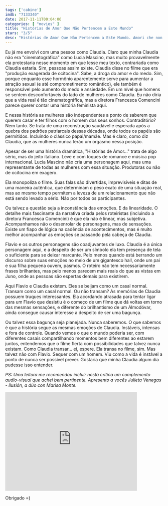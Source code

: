 ```yaml
---
tags: ['cabine']
imdb: "7133340"
date: 2017-11-11T00:04:06
categories: [ "movies" ]
title: "Histórias de Amor Que Não Pertencem a Este Mundo"
stars: "3/5"
desc: "Histórias de Amor Que Não Pertencem a Este Mundo. Amori che non sanno stare al mondo (Italy, 2017). Dirigido por Francesca Comencini. Escrito por Francesca Comencini, Francesca Manieri, Laura Paolucci. Com Lucia Mascino (Claudia), Thomas Trabacchi (Flavio), Valentina Bellè (Nina), Iaia Forte (Mara Semeraro), Carlotta Natoli (Diana)."
---
```

Eu já me envolvi com uma pessoa como Claudia. Claro que minha Claudia não era "cinematográfica" como Lucia Mascino, mas muito provavelmente ela protestaria nesse momento em que lesse meu texto, contrariada como Claudia estaria. Sim, pessoas assim existe. Claudia disse no filme que era "produção exagerada de ocitocina". Sabe, a droga do amor e do medo. Sim, porque enquanto esse hormônio aparentemente serve para aumentar a atração sexual (e até comprometimento romântico), ele também é responsável pelo aumento do medo e ansiedade. Em um nível que homens se sentem desconfortáveis do lado de mulheres como Claudia. Eu não diria que a vida real é tão cinematográfica, mas a diretora Francesca Comencini parece querer contar uma história feminista aqui.

E nessa história as mulheres são independentes a ponto de saberem que querem casar e ter filhos com o homem dos seus sonhos. Contraditório? Nem tanto. Se trata de uma reconstrução saudável e esperada após a quebra dos padrões patriarcais dessas décadas, onde todos os papéis são permitidos. Incluindo o clássico papai/mamãe. Mas é claro, como diz Claudia, que as mulheres nunca terão um orgasmo nessa posição.

Apesar de ser uma história dramática, "Histórias de Amor..." trata de algo sério, mas do jeito italiano. Leve e com toques de romance e música pop internacional. Lucia Mascino não cria uma personagem aqui, mas uma representante de todas as mulheres com essa situação. Produtoras ou não de ocitocina em exagero.

Ela monopoliza o filme. Suas falas são divertidas, imprevisíveis e ditas de uma maneira autêntica, que determinam o peso exato de uma situação real, mas ao mesmo tempo permitem a leveza de um relacionamento que não está sendo levado a sério. Não por todos os participantes.

Ou talvez a questão seja a inconstância das emoções. E da linearidade. O detalhe mais fascinante da narrativa criada pelos roteiristas (incluindo a diretora Francesca Comencini) é que ela não é linear, mas subjetiva. Acompanhamos não o desenrolar de personagens, mas de sensações. Existe um fiapo de lógica na cadência de acontecimentos, mas é muito melhor acompanhar as emoções se passando pela cabeça de Claudia.

Flavio e os outros personagens são coadjuvantes de luxo. Claudia é a única personagem aqui, e a despeito de ser um símbolo ela tem presença de tela o suficiente para se deixar marcante. Pelo menos quando está berrando um discurso sobre suas emoções no meio de um gigantesco hall, onde um pai e sua filha pequena ouvem, pasmos. O roteiro não tem necessariamente frases brilhantes, mas pelo menos parecem mais reais do que as vistas em Juno, onde as pessoas são espertas demais para existirem.

Aqui Flavio e Claudia existem. Eles se beijam como um casal normal. Transam como um casal normal. Ou não transam? As memórias de Claudia possuem truques interessantes. Ela acordando atrasada para tentar ligar para um Flavio que desistiu é o começo de um filme que dá voltas em torno das mesmas sensações, e diferente do brilhantismo de um Almodóvar, ainda consegue causar interesse a despeito de ser uma bagunça.

Ou talvez essa bagunça seja planejada. Nunca saberemos. O que sabemos é que a história segue as mesmas emoções de Claudia. Instáveis, intensas e fora de controle. Quando vemos o que o mundo poderia ser, com diferentes casais compartilhando momentos bem diferentes ao estarem juntos, entendemos que o filme flerta com possibilidades que talvez nunca existam. Como Claudia transar... ei, espere. Ela transa no filme, sim. Mas talvez não com Flavio. Sequer com um homem. Viu como a vida é instável a ponto de nunca ser possível prever. Gostaria que minha Claudia algum dia pudesse isso entender.

_PS: Uma leitora me recomendou incluir nesta crítica um complemento audio-visual que achei bem pertinente. Apresento a vocês Julieta Venegas - Ilusión, a dúo con Marisa Monte._

<iframe width="420" height="315" src="https://www.youtube.com/embed/Cd2mcbMsoeE" frameborder="0" allowfullscreen></iframe>

Obrigado =)
